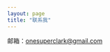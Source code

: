 ```yaml
---
layout: page
title: "联系我"
---
```






邮箱：[onesuperclark@gmail.com](mailto:onesuperclark@gmail.com)


